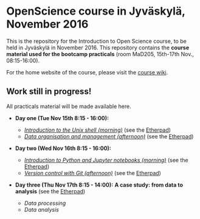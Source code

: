 # OpenScience course in Jyväskylä, November 2016

This is the repository for the Introduction to Open Science course, to be held
in Jyväskylä in November 2016. This repository contains the **course material
used for the bootcamp practicals** (room MaD205, 15th-17th Nov., 08:15-16:00).

For the home website of the course, please visit the
[course wiki](https://github.com/OpenScienceCourse-JyU-2015/courseMaterial/wiki).

## Work still in progress!

All practicals material will be made available here.

- **Day one (Tue Nov 15th 8:15 - 16:00):**
	- *[Introduction to the Unix shell (morning)](day-01-am_the-unix-shell/introduction-unix-shell.md)* (see the [Etherpad](https://etherpad.wikimedia.org/p/jyybio_day-01-am_the-unix-shell))  
  - *[Data organisation and management (afternoon)](day-01-pm_data-organisation-management/data-organisation-management.md)* (see the [Etherpad](https://etherpad.wikimedia.org/p/jyybio_day-01-pm_data-organisation))

- **Day two (Wed Nov 16th 8:15 - 16:00):**
  - *[Introduction to Python and Jupyter notebooks (morning)](day-02-am_intro-to-python/python-jupyter-introduction.md)* (see the [Etherpad](https://etherpad.wikimedia.org/p/jyybio_day-02-am_intro-to-python))
  - *[Version control with Git (afternoon)](day-02-pm_version-control/version-control-with-git.md)* (see the [Etherpad](https://etherpad.wikimedia.org/p/jyybio_day-02-pm_version-control))

- **Day three (Thu Nov 17th 8:15 - 14:00):**
	**A case study: from data to analysis** (see the [Etherpad](https://etherpad.wikimedia.org/p/jyybio_day-03_case-study))
  - *Data processing*
  - *Data analysis*


